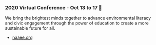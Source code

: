 ### 2020 Virtual Conference - Oct 13 to 17   👋

We bring the brightest minds together to advance environmental literacy and civic engagement
through the power of education to create a more sustainable future for all.
- [naaee.org](https://naaee.org/)
